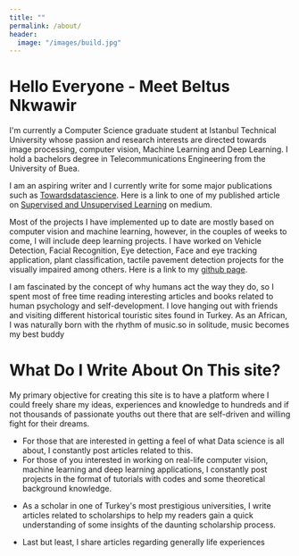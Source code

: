 ```yaml
---
title: ""
permalink: /about/
header:
  image: "/images/build.jpg"
---
```

# Hello Everyone - Meet Beltus Nkwawir

I'm currently a Computer Science graduate student at Istanbul Technical University whose passion and research interests are directed towards image processing, computer vision, Machine Learning and Deep Learning. I hold a bachelors degree in Telecommunications Engineering from the University of Buea.

I am an aspiring writer and I currently write for some major publications such as [Towardsdatascience](https://towardsdatascience.com/). Here is a link to one of my published article on [Supervised and Unsupervised Learning](https://towardsdatascience.com/supervised-and-unsupervised-learning-for-everyone-526f9b746dd5) on medium.

Most of the projects I have implemented up to date are mostly based on computer vision and machine learning, however, in the couples of weeks to come, I will include deep learning projects. I have worked on Vehicle Detection, Facial Recognition, Eye detection, Face and eye tracking application, plant classification, tactile pavement detection projects for the visually impaired among others. Here is a link to my [github page](https://github.com/Beltus).


I am fascinated by the concept of why humans act the way they do, so I spent most of free time reading interesting articles and books related to human psychology and self-development. I love hanging out with friends and visiting different historical touristic sites found in Turkey. As an African, I was naturally born with the rhythm of music.so in solitude, music becomes my best buddy



# What Do I Write About On This site?
My primary objective for creating this site is to have a platform where I could freely share my ideas, experiences and knowledge to hundreds and if not thousands of passionate youths out there that are self-driven and willing fight for their dreams.

* For those that are interested in getting a feel of what Data science is all about, I constantly post articles related to this.
* For those of you interested in working on real-life computer vision, machine learning and deep learning applications, I constantly post projects in the format of tutorials with codes and some theoretical background knowledge.
- As a scholar in one of Turkey's most prestigious universities, I write articles related to scholarships to help my readers gain a quick understanding of some insights of the daunting scholarship process.
* Last but least, I share articles regarding generally life experiences

